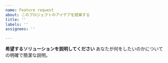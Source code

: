 ```yaml
---
name: Feature request  
about: このプロジェクトのアイデアを提案する  
title: ''  
labels: ''  
assignees: ''  

---
```


**希望するソリューションを説明してください**
あなたが何をしたいのかについての明確で簡潔な説明。